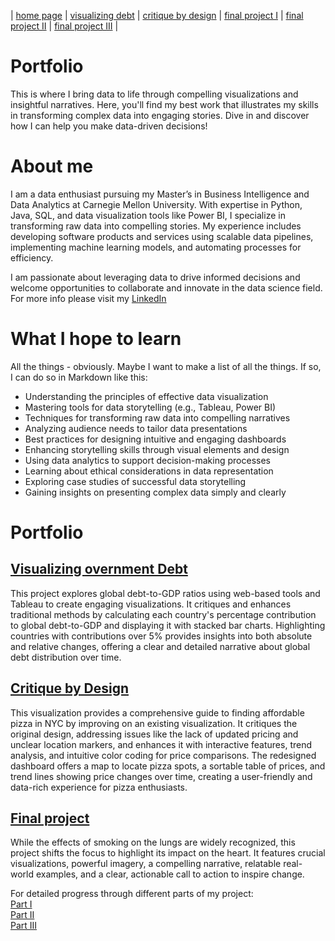 | [home page](https://adityakolpe.github.io/Data-Canvas/) | [visualizing debt](visualizing-government-debt) | [critique by design](critique-by-design) | [final project I](final-project-part-one) | [final project II](final-project-part-two) | [final project III](final-project-part-three) |

# Portfolio
This is where I bring data to life through compelling visualizations and insightful narratives. Here, you'll find my best work that illustrates my skills in transforming complex data into engaging stories.
Dive in and discover how I can help you make data-driven decisions!

# About me
I am a data enthusiast pursuing my Master’s in Business Intelligence and Data Analytics at Carnegie Mellon University. With expertise in Python, Java, SQL, and data visualization tools like Power BI, I specialize in transforming raw data into compelling stories. My experience includes developing software products and services using scalable data pipelines, implementing machine learning models, and automating processes for efficiency.

I am passionate about leveraging data to drive informed decisions and welcome opportunities to collaborate and innovate in the data science field.
For more info please visit my [LinkedIn](https://www.linkedin.com/in/aditya-kolpe/)


# What I hope to learn
All the things - obviously. Maybe I want to make a list of all the things.  If so, I can do so in Markdown like this: 

- Understanding the principles of effective data visualization
- Mastering tools for data storytelling (e.g., Tableau, Power BI)
- Techniques for transforming raw data into compelling narratives
- Analyzing audience needs to tailor data presentations
- Best practices for designing intuitive and engaging dashboards
- Enhancing storytelling skills through visual elements and design
- Using data analytics to support decision-making processes
- Learning about ethical considerations in data representation
- Exploring case studies of successful data storytelling
- Gaining insights on presenting complex data simply and clearly

# Portfolio

## [Visualizing overnment Debt](visualizing-government-debt) <br/>
This project explores global debt-to-GDP ratios using web-based tools and Tableau to create engaging visualizations. It critiques and enhances traditional methods by calculating each country's percentage contribution to global debt-to-GDP and displaying it with stacked bar charts. Highlighting countries with contributions over 5% provides insights into both absolute and relative changes, offering a clear and detailed narrative about global debt distribution over time.<br/>

## [Critique by Design](critique-by-design) <br/>
This visualization provides a comprehensive guide to finding affordable pizza in NYC by improving on an existing visualization. It critiques the original design, addressing issues like the lack of updated pricing and unclear location markers, and enhances it with interactive features, trend analysis, and intuitive color coding for price comparisons. The redesigned dashboard offers a map to locate pizza spots, a sortable table of prices, and trend lines showing price changes over time, creating a user-friendly and data-rich experience for pizza enthusiasts. <br/>

## [Final project](final-project-part-three) <br/>

While the effects of smoking on the lungs are widely recognized, this project shifts the focus to highlight its impact on the heart. It features crucial visualizations, powerful imagery, a compelling narrative, relatable real-world examples, and a clear, actionable call to action to inspire change. <br/>

For detailed progress through different parts of my project: <br/>
[Part I](final-project-part-one) <br/>
[Part II](final-project-part-two) <br/>
[Part III](final-project-part-three) <br/>
